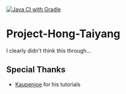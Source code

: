 [![Java CI with Gradle](https://github.com/TheBluebits/Project-Hong-Taiyang/actions/workflows/gradle.yml/badge.svg?branch=main)](https://github.com/TheBluebits/Project-Hong-Taiyang/actions/workflows/gradle.yml)

# Project-Hong-Taiyang
I clearly didn't think this through...

## Special Thanks
- [Kaupenjoe](https://www.youtube.com/@ModdingByKaupenjoe) for his tutorials
